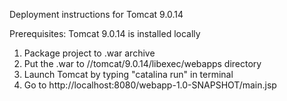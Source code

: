 Deployment instructions for Tomcat 9.0.14

Prerequisites: Tomcat 9.0.14 is installed locally

1. Package project to .war archive
2. Put the .war to //tomcat/9.0.14/libexec/webapps directory
3. Launch Tomcat by typing "catalina run" in terminal
4. Go to http://localhost:8080/webapp-1.0-SNAPSHOT/main.jsp
